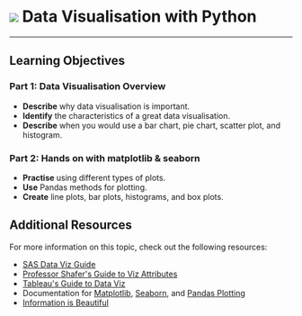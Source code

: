 # ![](https://ga-dash.s3.amazonaws.com/production/assets/logo-9f88ae6c9c3871690e33280fcf557f33.png) Data Visualisation with Python

---

## Learning Objectives

### Part 1: Data Visualisation Overview

- **Describe** why data visualisation is important.
- **Identify** the characteristics of a great data visualisation.
- **Describe** when you would use a bar chart, pie chart, scatter plot, and histogram.

### Part 2: Hands on with matplotlib & seaborn
 
- **Practise** using different types of plots.
- **Use** Pandas methods for plotting.
- **Create** line plots, bar plots, histograms, and box plots.

## Additional Resources

For more information on this topic, check out the following resources:

- [SAS Data Viz Guide](http://www.sas.com/en_us/insights/big-data/data-visualization.html)
- [Professor Shafer's Guide to Viz Attributes](http://mediashift.org/2016/02/checklist-does-your-data-visualization-say-what-you-think-it-says/)
- [Tableau's Guide to Data Viz](https://drive.google.com/file/d/0Bx2SHQGVqWasT1l4NWtLclJJcWM/view)
- Documentation for [Matplotlib](https://matplotlib.org/), [Seaborn](https://seaborn.pydata.org/), and [Pandas Plotting](http://pandas.pydata.org/pandas-docs/stable/generated/pandas.DataFrame.plot.html)
- [Information is Beautiful](https://informationisbeautiful.net/)